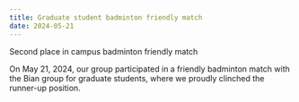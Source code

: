 ```yaml
---
title: Graduate student badminton friendly match
date: 2024-05-21
---
```


Second place in campus badminton friendly match

<!--more-->

On May 21, 2024, our group participated in a friendly badminton match with the Bian group for graduate students, where we proudly clinched the runner-up position.